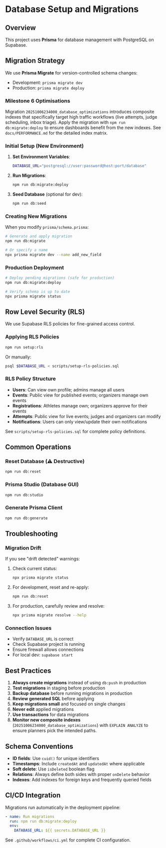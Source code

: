 # Database Setup and Migrations

## Overview
This project uses **Prisma** for database management with PostgreSQL on Supabase.

## Migration Strategy
We use **Prisma Migrate** for version-controlled schema changes:
- Development: `prisma migrate dev`
- Production: `prisma migrate deploy`

### Milestone 6 Optimisations

Migration `20251006234000_database_optimizations` introduces composite indexes that specifically target high traffic workflows (live attempts, judge scheduling, inbox triage). Apply the migration with `npm run db:migrate:deploy` to ensure dashboards benefit from the new indexes. See `docs/PERFORMANCE.md` for the detailed index matrix.

### Initial Setup (New Environment)

1. **Set Environment Variables**:
   ```bash
   DATABASE_URL="postgresql://user:password@host:port/database"
   ```

2. **Run Migrations**:
   ```bash
   npm run db:migrate:deploy
   ```

3. **Seed Database** (optional for dev):
   ```bash
   npm run db:seed
   ```

### Creating New Migrations

When you modify `prisma/schema.prisma`:

```bash
# Generate and apply migration
npm run db:migrate

# Or specify a name
npx prisma migrate dev --name add_new_field
```

### Production Deployment

```bash
# Deploy pending migrations (safe for production)
npm run db:migrate:deploy

# Verify schema is up to date
npx prisma migrate status
```

## Row Level Security (RLS)

We use Supabase RLS policies for fine-grained access control.

### Applying RLS Policies

```bash
npm run setup:rls
```

Or manually:
```bash
psql $DATABASE_URL < scripts/setup-rls-policies.sql
```

### RLS Policy Structure

- **Users**: Can view own profile; admins manage all users
- **Events**: Public view for published events; organizers manage own events  
- **Registrations**: Athletes manage own; organizers approve for their events
- **Attempts**: Public view for live events; judges and organizers can modify
- **Notifications**: Users can only view/update their own notifications

See `scripts/setup-rls-policies.sql` for complete policy definitions.

## Common Operations

### Reset Database (⚠️ Destructive)
```bash
npm run db:reset
```

### Prisma Studio (Database GUI)
```bash
npm run db:studio
```

### Generate Prisma Client
```bash
npm run db:generate
```

## Troubleshooting

### Migration Drift
If you see "drift detected" warnings:

1. Check current status:
   ```bash
   npx prisma migrate status
   ```

2. For development, reset and re-apply:
   ```bash
   npm run db:reset
   ```

3. For production, carefully review and resolve:
   ```bash
   npx prisma migrate resolve --help
   ```

### Connection Issues
- Verify `DATABASE_URL` is correct
- Check Supabase project is running
- Ensure firewall allows connections
- For local dev: `supabase start`

## Best Practices

1. **Always create migrations** instead of using `db:push` in production
2. **Test migrations** in staging before production
3. **Backup database** before running migrations in production
4. **Review generated SQL** before applying
5. **Keep migrations small** and focused on single changes
6. **Never edit** applied migrations
7. **Use transactions** for data migrations
8. **Monitor new composite indexes** (`20251006234000_database_optimizations`) with `EXPLAIN ANALYZE` to ensure planners pick the intended paths.

## Schema Conventions

- **ID fields**: Use `cuid()` for unique identifiers
- **Timestamps**: Include `createdAt` and `updatedAt` where applicable
- **Soft delete**: Use `isDeleted` boolean flag
- **Relations**: Always define both sides with proper `onDelete` behavior
- **Indexes**: Add indexes for foreign keys and frequently queried fields

## CI/CD Integration

Migrations run automatically in the deployment pipeline:

```yaml
- name: Run migrations
  run: npm run db:migrate:deploy
  env:
    DATABASE_URL: ${{ secrets.DATABASE_URL }}
```

See `.github/workflows/ci.yml` for complete CI configuration.
